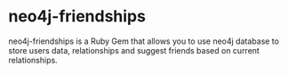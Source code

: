 neo4j-friendships
=================

neo4j-friendships is a Ruby Gem that allows you to use neo4j database to store users data, relationships and suggest friends based on current relationships.
